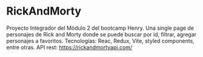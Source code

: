 # RickAndMorty
Proyecto Integrador del Módulo 2 del bootcamp Henry. Una single page de personajes de Rick and Morty donde se puede buscar por id, filtrar, agregar personajes a favoritos.
Tecnologías: Reac, Redux, Vite, styled components, entre otras.
API rest: https://rickandmortyapi.com/
